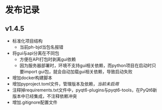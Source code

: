 # 发布记录

## v1.4.5

* 标准化项目结构
  * 当前ph-bjd当包名报错
* 将gui与api分离在不同包
  * 方便在API打包时剥离gui依赖
  * 因为服务器部署时，环境不支持gui相关依赖，而python项目在启动时只要import gui包，就会自动加载gui相关依赖，导致启动失败
* 增加docker构建脚本
* 增加pyproject.toml文件，管理版本及依赖，*当前未启用*
* 注释掉requirements.txt文件中，pyqt6-plugins与pyqt6-tools，在PyQt6新版本中已经集成，不注释依赖冲突
* 增加.gitignore配置文件